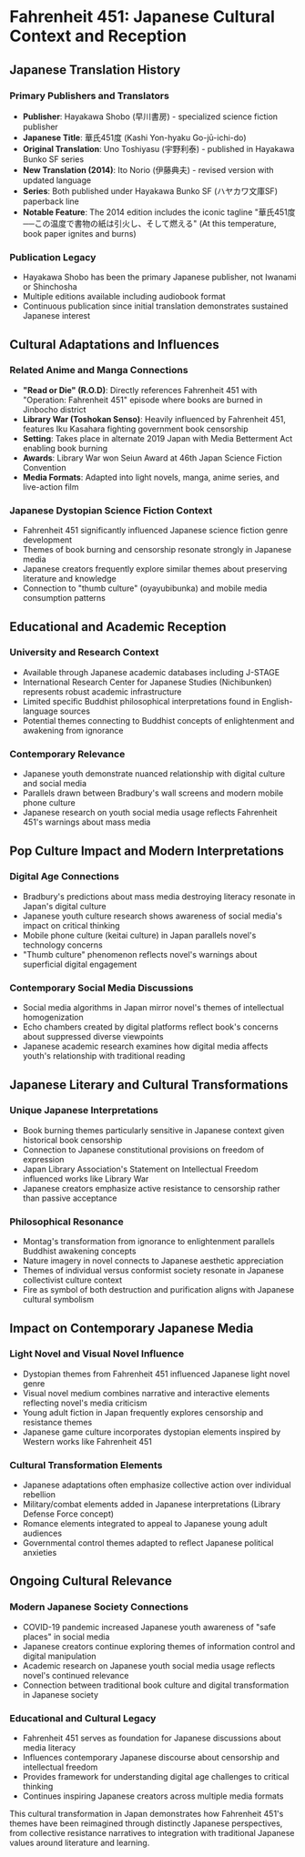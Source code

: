# Fahrenheit 451: Japanese Cultural Context and Reception

## Japanese Translation History

### Primary Publishers and Translators
- **Publisher**: Hayakawa Shobo (早川書房) - specialized science fiction publisher
- **Japanese Title**: 華氏451度 (Kashi Yon-hyaku Go-jū-ichi-do)
- **Original Translation**: Uno Toshiyasu (宇野利泰) - published in Hayakawa Bunko SF series
- **New Translation (2014)**: Ito Norio (伊藤典夫) - revised version with updated language
- **Series**: Both published under Hayakawa Bunko SF (ハヤカワ文庫SF) paperback line
- **Notable Feature**: The 2014 edition includes the iconic tagline "華氏451度──この温度で書物の紙は引火し、そして燃える" (At this temperature, book paper ignites and burns)

### Publication Legacy
- Hayakawa Shobo has been the primary Japanese publisher, not Iwanami or Shinchosha
- Multiple editions available including audiobook format
- Continuous publication since initial translation demonstrates sustained Japanese interest

## Cultural Adaptations and Influences

### Related Anime and Manga Connections
- **"Read or Die" (R.O.D)**: Directly references Fahrenheit 451 with "Operation: Fahrenheit 451" episode where books are burned in Jinbocho district
- **Library War (Toshokan Senso)**: Heavily influenced by Fahrenheit 451, features Iku Kasahara fighting government book censorship
- **Setting**: Takes place in alternate 2019 Japan with Media Betterment Act enabling book burning
- **Awards**: Library War won Seiun Award at 46th Japan Science Fiction Convention
- **Media Formats**: Adapted into light novels, manga, anime series, and live-action film

### Japanese Dystopian Science Fiction Context
- Fahrenheit 451 significantly influenced Japanese science fiction genre development
- Themes of book burning and censorship resonate strongly in Japanese media
- Japanese creators frequently explore similar themes about preserving literature and knowledge
- Connection to "thumb culture" (oyayubibunka) and mobile media consumption patterns

## Educational and Academic Reception

### University and Research Context
- Available through Japanese academic databases including J-STAGE
- International Research Center for Japanese Studies (Nichibunken) represents robust academic infrastructure
- Limited specific Buddhist philosophical interpretations found in English-language sources
- Potential themes connecting to Buddhist concepts of enlightenment and awakening from ignorance

### Contemporary Relevance
- Japanese youth demonstrate nuanced relationship with digital culture and social media
- Parallels drawn between Bradbury's wall screens and modern mobile phone culture
- Japanese research on youth social media usage reflects Fahrenheit 451's warnings about mass media

## Pop Culture Impact and Modern Interpretations

### Digital Age Connections
- Bradbury's predictions about mass media destroying literacy resonate in Japan's digital culture
- Japanese youth culture research shows awareness of social media's impact on critical thinking
- Mobile phone culture (keitai culture) in Japan parallels novel's technology concerns
- "Thumb culture" phenomenon reflects novel's warnings about superficial digital engagement

### Contemporary Social Media Discussions
- Social media algorithms in Japan mirror novel's themes of intellectual homogenization
- Echo chambers created by digital platforms reflect book's concerns about suppressed diverse viewpoints
- Japanese academic research examines how digital media affects youth's relationship with traditional reading

## Japanese Literary and Cultural Transformations

### Unique Japanese Interpretations
- Book burning themes particularly sensitive in Japanese context given historical book censorship
- Connection to Japanese constitutional provisions on freedom of expression
- Japan Library Association's Statement on Intellectual Freedom influenced works like Library War
- Japanese creators emphasize active resistance to censorship rather than passive acceptance

### Philosophical Resonance
- Montag's transformation from ignorance to enlightenment parallels Buddhist awakening concepts
- Nature imagery in novel connects to Japanese aesthetic appreciation
- Themes of individual versus conformist society resonate in Japanese collectivist culture context
- Fire as symbol of both destruction and purification aligns with Japanese cultural symbolism

## Impact on Contemporary Japanese Media

### Light Novel and Visual Novel Influence
- Dystopian themes from Fahrenheit 451 influenced Japanese light novel genre
- Visual novel medium combines narrative and interactive elements reflecting novel's media criticism
- Young adult fiction in Japan frequently explores censorship and resistance themes
- Japanese game culture incorporates dystopian elements inspired by Western works like Fahrenheit 451

### Cultural Transformation Elements
- Japanese adaptations often emphasize collective action over individual rebellion
- Military/combat elements added in Japanese interpretations (Library Defense Force concept)
- Romance elements integrated to appeal to Japanese young adult audiences
- Governmental control themes adapted to reflect Japanese political anxieties

## Ongoing Cultural Relevance

### Modern Japanese Society Connections
- COVID-19 pandemic increased Japanese youth awareness of "safe places" in social media
- Japanese creators continue exploring themes of information control and digital manipulation
- Academic research on Japanese youth social media usage reflects novel's continued relevance
- Connection between traditional book culture and digital transformation in Japanese society

### Educational and Cultural Legacy
- Fahrenheit 451 serves as foundation for Japanese discussions about media literacy
- Influences contemporary Japanese discourse about censorship and intellectual freedom
- Provides framework for understanding digital age challenges to critical thinking
- Continues inspiring Japanese creators across multiple media formats

This cultural transformation in Japan demonstrates how Fahrenheit 451's themes have been reimagined through distinctly Japanese perspectives, from collective resistance narratives to integration with traditional Japanese values around literature and learning.